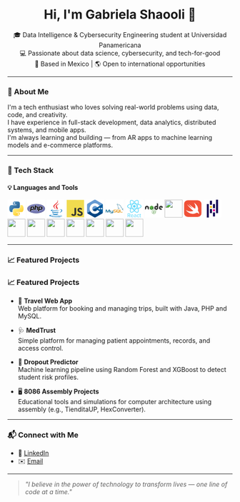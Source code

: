 <h1 align="center">Hi, I'm Gabriela Shaooli 👋</h1>

<p align="center">
🎓 Data Intelligence & Cybersecurity Engineering student at Universidad Panamericana<br>
💻 Passionate about data science, cybersecurity, and tech-for-good<br>
📍 Based in Mexico | 🌎 Open to international opportunities
</p>

---

### 🌟 About Me

I'm a tech enthusiast who loves solving real-world problems using data, code, and creativity.  
I have experience in full-stack development, data analytics, distributed systems, and mobile apps.  
I'm always learning and building — from AR apps to machine learning models and e-commerce platforms.

---

### 🚀 Tech Stack

#### 💡 Languages and Tools

<p align="left">

<!-- Language Logos -->
<a href="https://www.python.org"><img src="https://raw.githubusercontent.com/devicons/devicon/master/icons/python/python-original.svg" width="40" height="40"/></a>
<a href="https://www.php.net"><img src="https://raw.githubusercontent.com/devicons/devicon/master/icons/php/php-original.svg" width="40" height="40"/></a>
<a href="https://www.java.com"><img src="https://raw.githubusercontent.com/devicons/devicon/master/icons/java/java-original.svg" width="40" height="40"/></a>
<a href="https://developer.mozilla.org/en-US/docs/Web/JavaScript"><img src="https://raw.githubusercontent.com/devicons/devicon/master/icons/javascript/javascript-original.svg" width="40" height="40"/></a>
<a href="https://www.w3schools.com/cpp/"><img src="https://raw.githubusercontent.com/devicons/devicon/master/icons/cplusplus/cplusplus-original.svg" width="40" height="40"/></a>
<a href="https://www.mysql.com/"><img src="https://raw.githubusercontent.com/devicons/devicon/master/icons/mysql/mysql-original-wordmark.svg" width="40" height="40"/></a>
<a href="https://reactjs.org/"><img src="https://raw.githubusercontent.com/devicons/devicon/master/icons/react/react-original-wordmark.svg" width="40" height="40"/></a>
<a href="https://nodejs.org/"><img src="https://raw.githubusercontent.com/devicons/devicon/master/icons/nodejs/nodejs-original-wordmark.svg" width="40" height="40"/></a>
<a href="https://firebase.google.com/"><img src="https://www.vectorlogo.zone/logos/firebase/firebase-icon.svg" width="40" height="40"/></a>
<a href="https://developer.apple.com/swift/"><img src="https://raw.githubusercontent.com/devicons/devicon/master/icons/swift/swift-original.svg" width="40" height="40"/></a>
<a href="https://pandas.pydata.org/"><img src="https://raw.githubusercontent.com/devicons/devicon/2ae2a900d2f041da66e950e4d48052658d850630/icons/pandas/pandas-original.svg" width="40" height="40"/></a>
<a href="https://seaborn.pydata.org/"><img src="https://seaborn.pydata.org/_images/logo-mark-lightbg.svg" width="40" height="40"/></a>
<a href="https://hadoop.apache.org/"><img src="https://www.vectorlogo.zone/logos/apache_hadoop/apache_hadoop-icon.svg" width="40" height="40"/></a>
<a href="https://hive.apache.org/"><img src="https://www.vectorlogo.zone/logos/apache_hive/apache_hive-icon.svg" width="40" height="40"/></a>
<a href="https://cloud.google.com"><img src="https://www.vectorlogo.zone/logos/google_cloud/google_cloud-icon.svg" width="40" height="40"/></a>
<a href="https://flutter.dev"><img src="https://www.vectorlogo.zone/logos/flutterio/flutterio-icon.svg" width="40" height="40"/></a>
<a href="https://angular.io"><img src="https://angular.io/assets/images/logos/angular/angular.svg" width="40" height="40"/></a>
<a href="https://figma.com"><img src="https://www.vectorlogo.zone/logos/figma/figma-icon.svg" width="40" height="40"/></a>

</p>

---

### 📈 Featured Projects

### 📈 Featured Projects

- 🧳 **Travel Web App**  
  Web platform for booking and managing trips, built with Java, PHP and MySQL.

- 🩺 **MedTrust**  
  Simple platform for managing patient appointments, records, and access control.

- 🧠 **Dropout Predictor**  
  Machine learning pipeline using Random Forest and XGBoost to detect student risk profiles.

- 🖥️ **8086 Assembly Projects**  
  Educational tools and simulations for computer architecture using assembly (e.g., TienditaUP, HexConverter).

---
### 📬 Connect with Me

- 💼 [LinkedIn](www.linkedin.com/in/gabriela-s-396a002b8)
- ✉️ [Email](gabrielashaooli@gmail.com)

---

> _"I believe in the power of technology to transform lives — one line of code at a time."_

